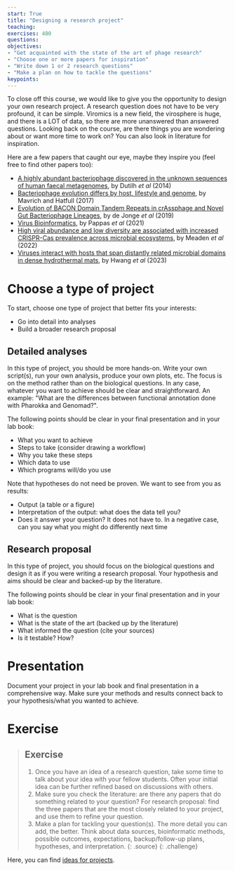 ```yaml
---
start: True
title: "Designing a research project"
teaching: 
exercises: 480
questions:
objectives:
- "Get acquainted with the state of the art of phage research"
- "Choose one or more papers for inspiration"
- "Write down 1 or 2 research questions"
- "Make a plan on how to tackle the questions"
keypoints:
---
```


To close off this course, we would like to give you the opportunity to design your own research project. 
A research question does not have to be very profound, it can be simple. 
Viromics is a new field, the virosphere is huge, and there is a LOT of data, so there are more unanswered than answered questions. 
Looking back on the course, are there things you are wondering about or want more time to work on? 
You can also look in literature for inspiration. 

Here are a few papers that caught our eye, maybe they inspire you (feel free to find other papers too): 

- [A highly abundant bacteriophage discovered in the unknown sequences of human faecal metagenomes](https://www.nature.com/articles/ncomms5498), by Dutilh *et al* (2014)
- [Bacteriophage evolution differs by host, lifestyle and genome](https://www.nature.com/articles/nmicrobiol2017112), by Mavrich and Hatfull (2017)
- [Evolution of BACON Domain Tandem Repeats in crAssphage and Novel Gut Bacteriophage Lineages](https://www.mdpi.com/1999-4915/11/12/1085), by de Jonge *et al* (2019)
- [Virus Bioinformatics](https://www.sciencedirect.com/science/article/abs/pii/B9780128145159000345), by Pappas *et al* (2021)
- [High viral abundance and low diversity are associated with increased CRISPR-Cas prevalence across microbial ecosystems](https://www.sciencedirect.com/science/article/pii/S0960982221014615), by Meaden *et al* (2022)
- [Viruses interact with hosts that span distantly related microbial domains in dense hydrothermal mats](https://www.nature.com/articles/s41564-023-01347-5), by Hwang *et al* (2023)

# Choose a type of project

To start, choose one type of project that better fits your interests:  

- Go into detail into analyses  
- Build a broader research proposal  

## Detailed analyses

In this type of project, you should be more hands-on. Write your own script(s), run your own analysis, produce your own plots, etc. The focus is on the method rather than on the biological questions. In any case, whatever you want to achieve should be clear and straightforward. An example: "What are the differences between functional annotation done with Pharokka and Genomad?".   

The following points should be clear in your final presentation and in your lab book:

- What you want to achieve
- Steps to take (consider drawing a workflow)
- Why you take these steps
- Which data to use
- Which programs will/do you use

Note that hypotheses do not need be proven. We want to see from you as results:

- Output (a table or a figure)
- Interpretation of the output: what does the data tell you? 
- Does it answer your question? It does not have to. In a negative case, can you say what you might do differently next time  

## Research proposal

In this type of project, you should focus on the biological questions and design it as if you were writing a research proposal. Your hypothesis and aims should be clear and backed-up by the literature.  

The following points should be clear in your final presentation and in your lab book:

- What is the question
- What is the state of the art (backed up by the literature)
- What informed the question (cite your sources)
- Is it testable? How?

# Presentation  

Document your project in your lab book and final presentation in a comprehensive way. Make sure your methods and results connect back to your hypothesis/what you wanted to achieve.

# Exercise

> ## Exercise
> 1. Once you have an idea of a research question, take some time to talk about your idea with your fellow students.
>    Often your initial idea can be further refined based on discussions with others.
> 2. Make sure you check the literature: are there any papers that do something related to your question?
>    For research proposal: find the three papers that are the most closely related to your project, and use them to refine your question.
> 3. Make a plan for tackling your question(s).
>    The more detail you can add, the better.
>    Think about data sources, bioinformatic methods, possible outcomes, expectations, backup/follow-up plans, hypotheses, and interpretation.
> {: .source}
{: .challenge}

Here, you can find [ideas for projects](https://mgxlab.github.io/Viromics2024/ideas_projects/index.html).  
